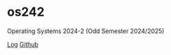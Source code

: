 # os242
Operating Systems 2024-2 (Odd Semester 2024/2025)

[Log](TXT/mylog.txt) [Github](https://github.com/khansakhai/os242/)
